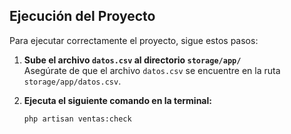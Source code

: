 ## Ejecución del Proyecto

Para ejecutar correctamente el proyecto, sigue estos pasos:

1. **Sube el archivo `datos.csv` al directorio `storage/app/`**  
   Asegúrate de que el archivo `datos.csv` se encuentre en la ruta `storage/app/datos.csv`.

2. **Ejecuta el siguiente comando en la terminal:**

   ```bash
   php artisan ventas:check
